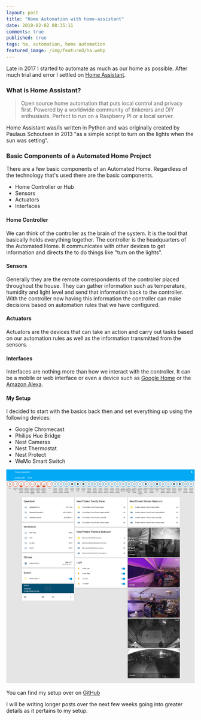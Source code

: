 ```yaml
---
layout: post
title: "Home Automation with home-assistant"
date: 2019-02-02 08:35:11
comments: true
published: true
tags: ha, automation, home automation
featured_image: /img/featured/ha.webp
---
```


Late in 2017 I started to automate as much as our home as possible. After much trial and error I settled on [Home Assistant](https://www.home-assistant.io).

### What is Home Assistant?

> Open source home automation that puts local control and privacy first. Powered by a worldwide community of tinkerers and DIY enthusiasts. Perfect to run on a Raspberry Pi or a local server.

Home Assistant was/is written in Python and was originally created by Paulaus Schoutsen in 2013 "as a simple script to turn on the lights when the sun was setting".

### Basic Components of a Automated Home Project

There are a few basic components of an Automated Home. Regardless of the technology that's used there are the basic components.

* Home Controller or Hub
* Sensors
* Actuators
* Interfaces

#### Home Controller
We can think of the controller as the brain of the system. It is the tool that basically holds everything together. The controller is the headquarters of the Automated Home. It communicates with other devices to get information and directs the to do things like "turn on the lights".

#### Sensors
Generally they are the remote correspondents of the controller placed throughout the house. They can gather information such as temperature, humidity and light level and send that information back to the controller. With the controller now having this information the controller can make decisions based on automation rules that we have configured.

#### Actuators
Actuators are the devices that can take an action and carry out tasks based on our automation rules as well as the information transmitted from the sensors.

#### Interfaces
Interfaces are nothing more than how we interact with the controller. It can be a mobile or web interface or even a device such as [Google Home](https://store.google.com/us/product/google_home?hl=en-US) or the [Amazon Alexa](https://www.amazon.com/Amazon-Echo-And-Alexa-Devices/b?ie=UTF8&node=9818047011).

#### My Setup
I decided to start with the basics back then and set everything up using the following devices:

* Google Chromecast
* Philips Hue Bridge
* Nest Cameras
* Nest Thermostat
* Nest Protect
* WeMo Smart Switch

![alt text](/images/ha-screenshot.png "HA Setup")

You can find my setup over on [GitHub](https://github.com/fusion94/home-assistant)

I will be writing longer posts over the next few weeks going into greater details as it pertains to my setup.

